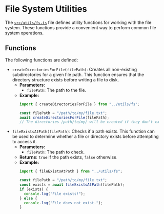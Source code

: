 # File System Utilities

The [`src/utils/fs.ts`](../src/utils/fs.ts) file defines utility functions for working with the file system. These functions provide a convenient way to perform common file system operations.

## Functions

The following functions are defined:

*   `createDirectoriesForFile(filePath)`: Creates all non-existing subdirectories for a given file path. This function ensures that the directory structure exists before writing a file to disk.
    *   **Parameters:**
        *   `filePath`: The path to the file.
    *   **Example:**
        ```typescript
        import { createDirectoriesForFile } from "../utils/fs";

        const filePath = "/path/to/my/file.txt";
        await createDirectoriesForFile(filePath);
        // The directories /path/to/my/ will be created if they don't exist.
        ```
*   `fileExistsAtPath(filePath)`: Checks if a path exists. This function can be used to determine whether a file or directory exists before attempting to access it.
    *   **Parameters:**
        *   `filePath`: The path to check.
    *   **Returns:** `true` if the path exists, `false` otherwise.
    *   **Example:**
        ```typescript
        import { fileExistsAtPath } from "../utils/fs";

        const filePath = "/path/to/my/file.txt";
        const exists = await fileExistsAtPath(filePath);
        if (exists) {
          console.log("File exists!");
        } else {
          console.log("File does not exist.");
        }
